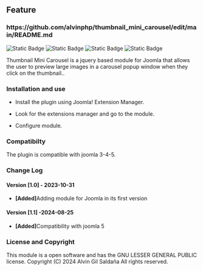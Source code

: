 <h2>Feature</h2>
<h3>https://github.com/alvinphp/thumbnail_mini_carousel/edit/main/README.md</h3>
<div id="header" align="left">
<img alt="Static Badge" src="https://img.shields.io/badge/version-1.1-blue">

<img alt="Static Badge" src="https://img.shields.io/badge/compatibilty%20joomla%205-8A2BE2">

<img alt="Static Badge" src="https://img.shields.io/badge/release date-august-blue">

<img alt="Static Badge" src="https://img.shields.io/badge/module-8A2BE2">
</div>

<p>Thumbnail Mini Carousel is a jquery based module for Joomla that allows the user to preview large images in a carousel popup window when they click on the thumbnail..</p>

<h3>Installation and use</h3>
<ul>
<li>Install the plugin using Joomla! Extension Manager.</li>
</ul>

<ul>
<li>Look for the extensions manager and go to the module.</li>
</ul>

<ul>
<li>Configure module.</li>
</ul>


<h3>Compatibilty </h3>

<p>The plugin is compatible with joomla 3-4-5.</p>

<h3> Change Log</h3>

<h4>Version [1.0] - 2023-10-31</h4>
<ul>
<li><b>[Added]</b>Adding module for Joomla in its first version
</li>
</ul>
<h4>Version [1.1] -2024-08-25 </h4>
<ul>
<li><b>[Added]</b>Compatibility with joomla 5
</li>
</ul>
<h3>License and Copyright</h3>

<p>This module is a open software and has the GNU LESSER GENERAL PUBLIC license. Copyright (C) 2024 Alvin Gil Saldaña All rights reserved.</p>
